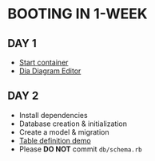 # BOOTING IN 1-WEEK

## DAY 1

- [Start container](docker/)
- [Dia Diagram Editor](http://dia-installer.de/index.html.en)

## DAY 2

- Install dependencies
- Database creation & initialization
- Create a model & migration
- [Table definition demo](db/migrate/20210804025823_devise_create_users.rb)
- Please **DO NOT** commit `db/schema.rb`
